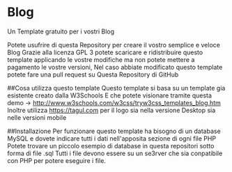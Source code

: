 # Blog
Un Template gratuito per i vostri Blog

Potete usufrire di questa Repository per creare il vostro semplice e veloce Blog
Grazie alla licenza GPL 3 potete scaricare e ridistribuire questo template applicando le vostre modifiche
ma non potete mettere a pagamento le vostre versioni,
Nel caso abbiate modificato questo template potete fare una pull request su Questa Repository di GitHub

##Cosa utilizza questo template
Questo template si basa su un template gia esistente creato dalla W3Schools
E che potete visionare tramite questa demo -> http://www.w3schools.com/w3css/tryw3css_templates_blog.htm
Inoltre utilizza https://tagul.com per il logo sia nella versione Desktop sia nelle versioni mobile

##Installazione
Per funzionare questo template ha bisogno di un database MySQL e dovete indicare tutti i dati nell'apposita sezione di ogni file PHP
Potete trovare un piccolo esempio di database in questa repositori sotto forma di file .sql
Tutti i file devono essere su un se3rver che sia conpatibile con PHP per potere eseguire i file.

